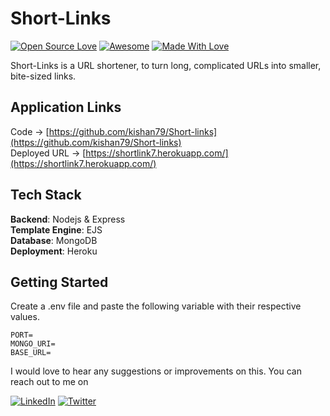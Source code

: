 # Short-Links
[![Open Source Love](https://badges.frapsoft.com/os/v2/open-source.svg?v=103)](https://github.com/kishan79)
[![Awesome](https://cdn.rawgit.com/sindresorhus/awesome/d7305f38d29fed78fa85652e3a63e154dd8e8829/media/badge.svg)](https://github.com/kishan79) [![Made With Love](https://img.shields.io/badge/Made%20With-Love-orange.svg)](https://github.com/kishan79)


Short-Links is a URL shortener, to turn long, complicated URLs into smaller, bite-sized links.

## Application Links

Code -> [https://github.com/kishan79/Short-links](https://github.com/kishan79/Short-links)
<br>
Deployed URL -> [https://shortlink7.herokuapp.com/](https://shortlink7.herokuapp.com/)
<br>

## Tech Stack

<b>Backend</b>: Nodejs & Express
<br>
<b>Template Engine</b>: EJS
<br>
<b>Database</b>: MongoDB
<br>
<b>Deployment</b>: Heroku

## Getting Started
Create a .env file and paste the following variable with their respective values.
```
PORT=
MONGO_URI=
BASE_URL=
```


I would love to hear any suggestions or improvements on this. You can reach out to me on

[![LinkedIn](https://img.shields.io/static/v1.svg?label=connect&message=@kishanptl&color=grey&logo=linkedin&style=flat&logoColor=white&colorA=blue)](https://www.linkedin.com/in/kishanptl/) [![Twitter](https://img.shields.io/static/v1.svg?label=connect&message=@kishan797&color=grey&logo=twitter&style=flat&logoColor=white&colorA=blue)](https://twitter.com/kishan797)